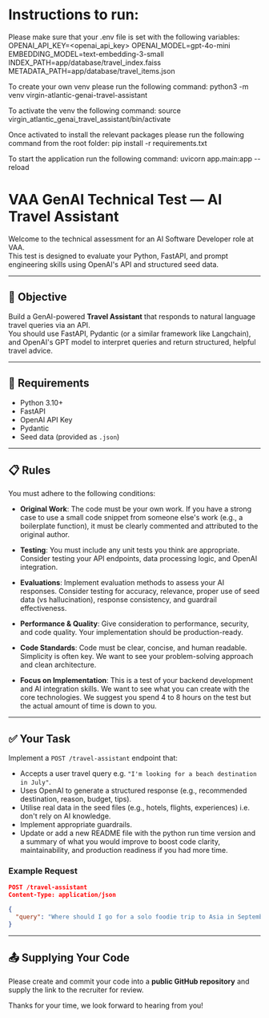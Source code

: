 Instructions to run:
===================

Please make sure that your .env file is set with the following variables:
OPENAI_API_KEY=<openai_api_key>
OPENAI_MODEL=gpt-4o-mini
EMBEDDING_MODEL=text-embedding-3-small
INDEX_PATH=app/database/travel_index.faiss
METADATA_PATH=app/database/travel_items.json

To create your own venv please run the following command:
python3 -m venv virgin-atlantic-genai-travel-assistant

To activate the venv the following command:
source virgin_atlantic_genai_travel_assistant/bin/activate

Once activated to install the relevant packages please run the following command from the root folder:
pip install -r requirements.txt 

To start the application run the following command:
uvicorn app.main:app --reload



# VAA GenAI Technical Test — AI Travel Assistant

Welcome to the technical assessment for an AI Software Developer role at VAA.  
This test is designed to evaluate your Python, FastAPI, and prompt engineering skills using OpenAI's API and structured seed data.

---

## 🧠 Objective

Build a GenAI-powered **Travel Assistant** that responds to natural language travel queries via an API.  
You should use FastAPI, Pydantic (or a similar framework like Langchain), and OpenAI's GPT model to interpret queries and return structured, helpful travel advice.

---

## 📌 Requirements

- Python 3.10+
- FastAPI
- OpenAI API Key
- Pydantic
- Seed data (provided as `.json`)

---

## 📋 Rules

You must adhere to the following conditions:

- **Original Work**: The code must be your own work. If you have a strong case to use a small code snippet from someone else's work (e.g., a boilerplate function), it must be clearly commented and attributed to the original author.

- **Testing**: You must include any unit tests you think are appropriate. Consider testing your API endpoints, data processing logic, and OpenAI integration.

- **Evaluations**: Implement evaluation methods to assess your AI responses. Consider testing for accuracy, relevance, proper use of seed data (vs hallucination), response consistency, and guardrail effectiveness.

- **Performance & Quality**: Give consideration to performance, security, and code quality. Your implementation should be production-ready.

- **Code Standards**: Code must be clear, concise, and human readable. Simplicity is often key. We want to see your problem-solving approach and clean architecture.

- **Focus on Implementation**: This is a test of your backend development and AI integration skills. We want to see what you can create with the core technologies. We suggest you spend 4 to 8 hours on the test but the actual amount of time is down to you.

---

## ✅ Your Task

Implement a `POST /travel-assistant` endpoint that:
- Accepts a user travel query e.g. `"I'm looking for a beach destination in July"`.
- Uses OpenAI to generate a structured response (e.g., recommended destination, reason, budget, tips).
- Utilise real data in the seed files (e.g., hotels, flights, experiences) i.e. don't rely on AI knowledge.
- Implement appropriate guardrails.
- Update or add a new README file with the python run time version and a summary of what you would improve to boost code clarity, maintainability, and production readiness if you had more time.

### Example Request

```json
POST /travel-assistant
Content-Type: application/json

{
  "query": "Where should I go for a solo foodie trip to Asia in September?"
}

```

---

## 📤 Supplying Your Code

Please create and commit your code into a **public GitHub repository** and supply the link to the recruiter for review.

Thanks for your time, we look forward to hearing from you!
